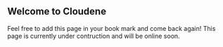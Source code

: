 ## Welcome to Cloudene
Feel free to add this page in your book mark and come back again!
This page is currently under contruction and will be online soon.
